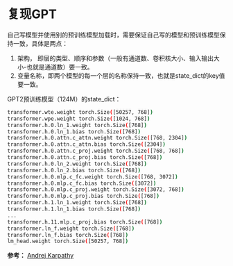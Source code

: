 # 复现GPT

自己写模型并使用别的预训练模型加载时，需要保证自己写的模型和预训练模型保持一致，具体是两点：
1. 架构， 即层的类型、顺序和参数（一般有通道数、卷积核大小、输入输出大小-也就是通道数）要一致。
2. 变量名称，即两个模型的每一个层的名称保持一致，也就是state_dict的key值要一致。

GPT2预训练模型（124M）的state_dict：
```sh
transformer.wte.weight torch.Size([50257, 768])
transformer.wpe.weight torch.Size([1024, 768])
transformer.h.0.ln_1.weight torch.Size([768])
transformer.h.0.ln_1.bias torch.Size([768])
transformer.h.0.attn.c_attn.weight torch.Size([768, 2304])
transformer.h.0.attn.c_attn.bias torch.Size([2304])
transformer.h.0.attn.c_proj.weight torch.Size([768, 768])
transformer.h.0.attn.c_proj.bias torch.Size([768])
transformer.h.0.ln_2.weight torch.Size([768])
transformer.h.0.ln_2.bias torch.Size([768])
transformer.h.0.mlp.c_fc.weight torch.Size([768, 3072])
transformer.h.0.mlp.c_fc.bias torch.Size([3072])
transformer.h.0.mlp.c_proj.weight torch.Size([3072, 768])
transformer.h.0.mlp.c_proj.bias torch.Size([768])
transformer.h.1.ln_1.weight torch.Size([768])
transformer.h.1.ln_1.bias torch.Size([768])
...
transformer.h.11.mlp.c_proj.bias torch.Size([768])
transformer.ln_f.weight torch.Size([768])
transformer.ln_f.bias torch.Size([768])
lm_head.weight torch.Size([50257, 768])
```

**参考：**
[Andrej Karpathy](https://www.youtube.com/@AndrejKarpathy)
